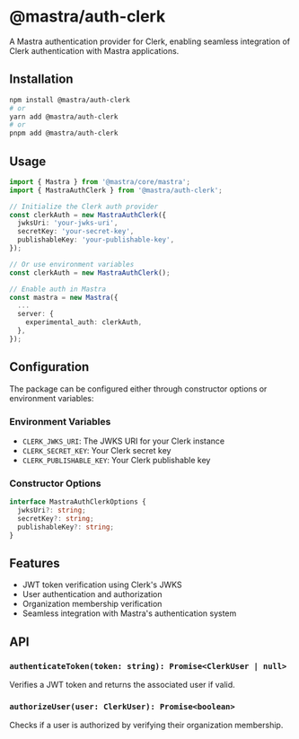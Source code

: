 # @mastra/auth-clerk

A Mastra authentication provider for Clerk, enabling seamless integration of Clerk authentication with Mastra applications.

## Installation

```bash
npm install @mastra/auth-clerk
# or
yarn add @mastra/auth-clerk
# or
pnpm add @mastra/auth-clerk
```

## Usage

```typescript
import { Mastra } from '@mastra/core/mastra';
import { MastraAuthClerk } from '@mastra/auth-clerk';

// Initialize the Clerk auth provider
const clerkAuth = new MastraAuthClerk({
  jwksUri: 'your-jwks-uri',
  secretKey: 'your-secret-key',
  publishableKey: 'your-publishable-key',
});

// Or use environment variables
const clerkAuth = new MastraAuthClerk();

// Enable auth in Mastra
const mastra = new Mastra({
  ...
  server: {
    experimental_auth: clerkAuth,
  },
});
```

## Configuration

The package can be configured either through constructor options or environment variables:

### Environment Variables

- `CLERK_JWKS_URI`: The JWKS URI for your Clerk instance
- `CLERK_SECRET_KEY`: Your Clerk secret key
- `CLERK_PUBLISHABLE_KEY`: Your Clerk publishable key

### Constructor Options

```typescript
interface MastraAuthClerkOptions {
  jwksUri?: string;
  secretKey?: string;
  publishableKey?: string;
}
```

## Features

- JWT token verification using Clerk's JWKS
- User authentication and authorization
- Organization membership verification
- Seamless integration with Mastra's authentication system

## API

### `authenticateToken(token: string): Promise<ClerkUser | null>`

Verifies a JWT token and returns the associated user if valid.

### `authorizeUser(user: ClerkUser): Promise<boolean>`

Checks if a user is authorized by verifying their organization membership.
